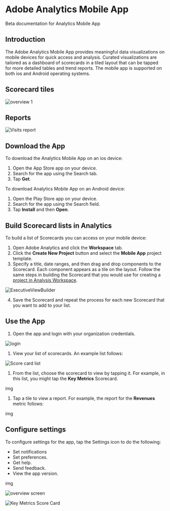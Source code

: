 # Adobe Analytics Mobile App

Beta documentation for Analytics Mobile App

## Introduction

The Adobe Analytics Mobile App provides meaningful data visualizations on mobile devices for quick access and analysis. Curated visualizations are tailored as a dashboard of scorecards in a tiled layout that can be tapped for more detailed tables and trend reports. The mobile app is supported on both ios and Android operating systems.

## Scorecard tiles

![overview 1](https://user-images.githubusercontent.com/29133525/63822542-dd88d200-c90d-11e9-81a8-8371e75e39ba.png)

## Reports

![Visits report](https://user-images.githubusercontent.com/29133525/63822427-83880c80-c90d-11e9-90a4-816d56ec1408.png)

## Download the App

To download the Analytics Mobile App on an ios device:
1. Open the App Store app on your device.
1. Search for the app using the Search tab.
1. Tap **Get**.

To download Analytics Mobile App on an Android device:

1. Open the Play Store app on your device.
1. Search for the app using the Search field.
1. Tap **Install** and then **Open**.

## Build Scorecard lists in Analytics

To build a list of Scorecards you can access on your mobile device:

1. Open Adobe Analytics and click the **Workspace** tab.
1. Click the **Create New Project** button and select the **Mobile App** project template.
1. Specify a title, date ranges, and then drag and drop components to the Scorecard. Each component appears as a tile on the layout. Follow the same steps in building the Scorecard that you would use for creating a [project in Analysis Workspace](https://docs.adobe.com/content/help/en/analytics/analyze/analysis-workspace/build-workspace-project/t-freeform-project.html).

![ExecutiveViewBuilder](https://user-images.githubusercontent.com/29133525/63822602-20e34080-c90e-11e9-9174-70f0dfe979fc.png)


4. Save the Scorecard and repeat the process for each new Scorecard that you want to add to your list.


## Use the App

1. Open the app and login with your organization credentials. 

![login](https://user-images.githubusercontent.com/29133525/63822682-5ab44700-c90e-11e9-8f1f-1eacfb91fe98.png)

1. View your list of scorecards. An example list follows:

![Score card list](https://user-images.githubusercontent.com/29133525/63822752-9b13c500-c90e-11e9-8f66-c635b5b7c6aa.png)

1. From the list, choose the scorecard to view by tapping it. For example, in this list, you might tap the **Key Metrics** Scorecard.

img

1. Tap a tile to view a report. For example, the report for the **Revenues** metric follows:

img


## Configure settings

To configure settings for the app, tap the Settings icon to do the following: 

* Set notifications
* Set preferences.
* Get help.
* Send feedback.
* View the app version.

img




![overview screen](https://user-images.githubusercontent.com/29133525/63822210-e036f780-c90c-11e9-98c2-efef8bed7a4b.png)








![Key Metrics Score Card](https://user-images.githubusercontent.com/29133525/63822300-29874700-c90d-11e9-8c20-985a8a8c2d74.png)
